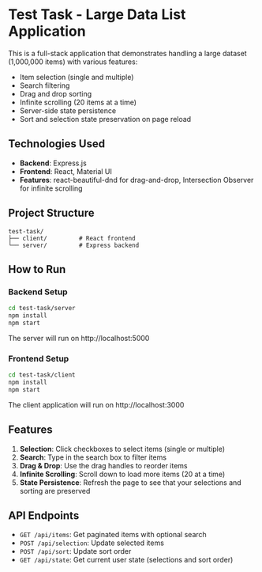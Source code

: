 # Test Task - Large Data List Application

This is a full-stack application that demonstrates handling a large dataset (1,000,000 items) with various features:

- Item selection (single and multiple)
- Search filtering
- Drag and drop sorting
- Infinite scrolling (20 items at a time)
- Server-side state persistence
- Sort and selection state preservation on page reload

## Technologies Used

- **Backend**: Express.js
- **Frontend**: React, Material UI
- **Features**: react-beautiful-dnd for drag-and-drop, Intersection Observer for infinite scrolling

## Project Structure

```
test-task/
├── client/         # React frontend
└── server/         # Express backend
```

## How to Run

### Backend Setup

```bash
cd test-task/server
npm install
npm start
```

The server will run on http://localhost:5000

### Frontend Setup

```bash
cd test-task/client
npm install
npm start
```

The client application will run on http://localhost:3000

## Features

1. **Selection**: Click checkboxes to select items (single or multiple)
2. **Search**: Type in the search box to filter items
3. **Drag & Drop**: Use the drag handles to reorder items
4. **Infinite Scrolling**: Scroll down to load more items (20 at a time)
5. **State Persistence**: Refresh the page to see that your selections and sorting are preserved

## API Endpoints

- `GET /api/items`: Get paginated items with optional search
- `POST /api/selection`: Update selected items
- `POST /api/sort`: Update sort order
- `GET /api/state`: Get current user state (selections and sort order)
